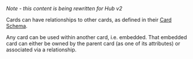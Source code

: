 _Note - this content is being rewritten for Hub v2_

Cards can have relationships to other cards, as defined in their [Card Schema](../../card-sdk/schema/).

Any card can be used within another card, i.e. embedded. That embedded card can either be owned by the parent card (as one of its attributes) or associated via a relationship.
